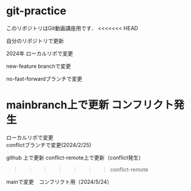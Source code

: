 # git-practice
このリポジトリはGit動画講座用です．
<<<<<<< HEAD

自分のリポジトリで更新


2024年
ローカルリポで変更

new-feature branchで変更


no-fast-forwardブランチで変更


mainbranch上で更新 コンフリクト発生
=======
ローカルリポで変更  
conflictブランチで変更(2024/2/25)

github 上で更新
conflict-remote上で更新（conflict発生）
>>>>>>> conflict-remote


mainで変更　コンフリクト用（2024/5/24）



